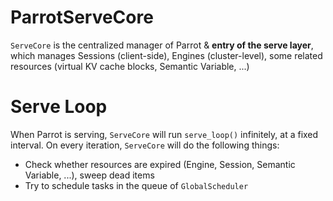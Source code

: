 # ParrotServeCore

`ServeCore` is the centralized manager of Parrot & **entry of the serve layer**, which manages Sessions (client-side), Engines (cluster-level), some related resources (virtual KV cache blocks, Semantic Variable, ...)

# Serve Loop

When Parrot is serving, `ServeCore` will run `serve_loop()` infinitely, at a fixed interval. On every iteration, `ServeCore` will do the following things:
- Check whether resources are expired (Engine, Session, Semantic Variable, ...), sweep dead items
- Try to schedule tasks in the queue of `GlobalScheduler`